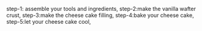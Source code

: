 step-1: assemble your tools and ingredients,
step-2:make the vanilla wafter crust,
step-3:make the cheese cake filling,
step-4:bake your cheese cake,
step-5:let your cheese cake cool,
